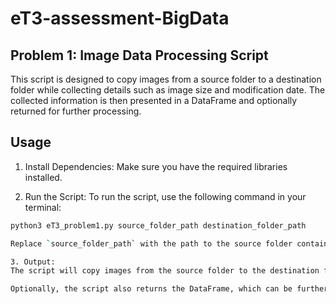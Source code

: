 # eT3-assessment-BigData

## Problem 1: Image Data Processing Script

This script is designed to copy images from a source folder to a destination folder while collecting details such as image size and modification date. The collected information is then presented in a DataFrame and optionally returned for further processing.

## Usage

1. Install Dependencies:
   Make sure you have the required libraries installed.

2. Run the Script:
To run the script, use the following command in your terminal:

```bash
python3 eT3_problem1.py source_folder_path destination_folder_path

Replace `source_folder_path` with the path to the source folder containing images, and `destination_folder_path` with the path to the destination folder where images will be copied.

3. Output:
The script will copy images from the source folder to the destination folder, while collecting details such as image size and modification date. The collected information is presented in a DataFrame and printed to the terminal.

Optionally, the script also returns the DataFrame, which can be further processed or used in your code.

